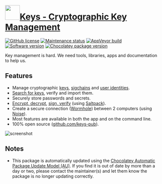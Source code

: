# [<img src="https://cdn.jsdelivr.net/gh/dgalbraith/chocolatey-packages@ea605aa7b94cc03226b076a979a37f9b026ab791/icons/keys.png" width="48" height="48"/>Keys - Cryptographic Key Management](<https://chocolatey.org/packages/keys>)

[![GitHub license](https://img.shields.io/github/license/keys-pub/keys)](https://github.com/keys-pub/keys/blob/master/LICENSE)
[![Maintenance status](https://img.shields.io/badge/maintained%3F-yes-green.svg)](https://github.com/dgalbraith/chocolatey-packages/graphs/commit-activity)
[![AppVeyor build](https://img.shields.io/appveyor/ci/dgalbraith/chocolatey-packages)](https://ci.appveyor.com/project/dgalbraith/chocolatey-packages)
[![Software version](https://img.shields.io/badge/version-0.1.15-blue)](https://github.com/keys-pub/app/releases/tag/v0.1.15)
[![Chocolatey package version](https://img.shields.io/chocolatey/v/keys?label=Chocolatey)](https://chocolatey.org/packages/keys)

Key management is hard. We need tools, libraries, apps and documentation to help us.

## Features

* Manage cryptographic [keys](https://keys.pub/docs/specs/keys.html), [sigchains](https://keys.pub/docs/specs/sigchain.html)
and [user identities](https://keys.pub/docs/specs/user.html).
* [Search for keys](https://keys.pub/docs/restapi/user.html#get-user-search), verify and import them.
* Securely store passwords and secrets.
* [Encrypt, decrypt](https://keys.pub/docs/cli/encrypt.html), [sign, verify](https://keys.pub/docs/cli/sign.html)
(using [Saltpack](https://saltpack.org/)).
* Create a secure connection ([Wormhole](https://keys.pub/docs/specs/wormhole.html)) between 2 computers
(using [Noise](https://noiseprotocol.org/)).
* Most features are available in both the app and on the command line.
* 100% open source ([github.com/keys-pub](http://github.com/keys-pub)).

![screenshot](https://cdn.jsdelivr.net/gh/dgalbraith/chocolatey-packages@6524dd81768c37021fdcf6d6a0ab9b15243005aa/automatic/keys/screenshot.png)

## Notes

* This package is automatically updated using the [Chocolatey Automatic Package Update Model (AU)](https://github.com/majkinetor/au/blob/master/README.md).
  If you find it is out of date by more than a day or two, please contact the maintainer(s) and let them know the package is no longer updating correctly.

